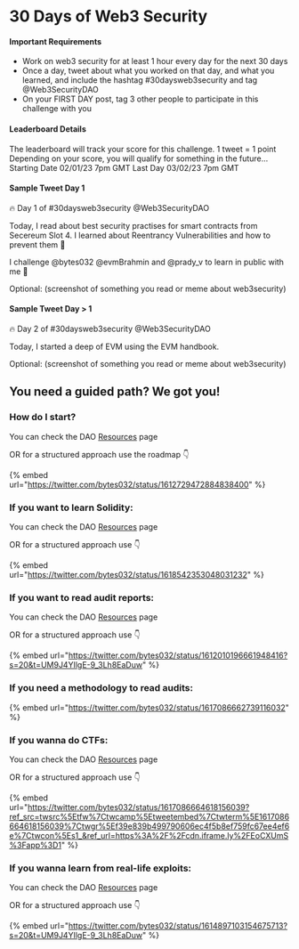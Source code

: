 # 30 Days of Web3 Security

#### Important Requirements

* Work on web3 security for at least 1 hour every day for the next 30 days
* Once a day, tweet about what you worked on that day, and what you learned, and include the hashtag #30daysweb3security and tag @Web3SecurityDAO
* On your FIRST DAY post, tag 3 other people to participate in this challenge with you

#### Leaderboard Details

The leaderboard will track your score for this challenge. 1 tweet = 1 point Depending on your score, you will qualify for something in the future... Starting Date 02/01/23 7pm GMT Last Day 03/02/23 7pm GMT

#### Sample Tweet Day 1

🔥 Day 1 of #30daysweb3security @Web3SecurityDAO

Today, I read about best security practises for smart contracts from Secereum Slot 4. I learned about Reentrancy Vulnerabilities and how to prevent them 👔

I challenge @bytes032 @evmBrahmin and @prady\_v to learn in public with me 🚀

Optional: (screenshot of something you read or meme about web3security)



#### Sample Tweet Day > 1

🔥 Day 2 of #30daysweb3security @Web3SecurityDAO

Today, I started a deep of EVM using the EVM handbook.

Optional: (screenshot of something you read or meme about web3security)



## You need a guided path? We got you!

###

### How do I start?

You can check the DAO [Resources](https://www.web3securitydao.xyz/collaborating/resources) page

OR for a structured approach use the roadmap 👇

{% embed url="https://twitter.com/bytes032/status/1612729472884838400" %}

### If you want to learn Solidity:

You can check the DAO [Resources](https://www.web3securitydao.xyz/collaborating/resources) page

OR for a structured approach use 👇

{% embed url="https://twitter.com/bytes032/status/1618542353048031232" %}

### If you want to read audit reports:

You can check the DAO [Resources](https://www.web3securitydao.xyz/collaborating/resources) page

OR for a structured approach use 👇

{% embed url="https://twitter.com/bytes032/status/1612010196661948416?s=20&t=UM9J4YIlgE-9_3Lh8EaDuw" %}

### If you need a methodology to read audits:

{% embed url="https://twitter.com/bytes032/status/1617086662739116032" %}

### If you wanna do CTFs:

You can check the DAO [Resources](https://www.web3securitydao.xyz/collaborating/resources) page

OR for a structured approach use 👇

{% embed url="https://twitter.com/bytes032/status/1617086664618156039?ref_src=twsrc%5Etfw%7Ctwcamp%5Etweetembed%7Ctwterm%5E1617086664618156039%7Ctwgr%5Ef39e839b499790606ec4f5b8ef759fc67ee4ef6e%7Ctwcon%5Es1_&ref_url=https%3A%2F%2Fcdn.iframe.ly%2FEoCXUmS%3Fapp%3D1" %}

### If you wanna learn from real-life exploits:

You can check the DAO [Resources](https://www.web3securitydao.xyz/collaborating/resources) page

OR for a structured approach use 👇

{% embed url="https://twitter.com/bytes032/status/1614897103154675713?s=20&t=UM9J4YIlgE-9_3Lh8EaDuw" %}
